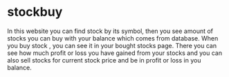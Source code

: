 # stockbuy

In this website you can find stock by its symbol, then you see amount of stocks you can buy with your balance which comes from database.
When you buy stock , you can see it in your bought stocks page. There you can see how much profit or loss you have gained from your stocks
and you can also sell stocks for current stock price and be in profit or loss in you balance.
